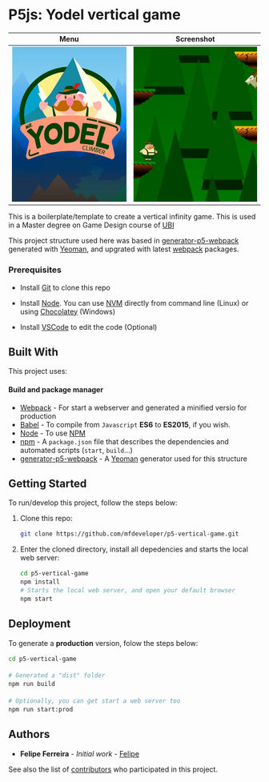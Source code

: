# P5js: Yodel vertical game

Menu                        |  Screenshot
:--------------------------:|:-------------------------:
![](images/yodel-menu.jpeg) | ![](images/yodel-screenshot.jpeg)

This is a boilerplate/template to create a vertical infinity game.
This is used in a
Master degree on Game Design course of [UBI](https://www.ubi.pt/)

This project structure used here was based in [generator-p5-webpack](https://github.com/janizde/p5-webpack-yeoman-generator) generated with [Yeoman](https://yeoman.io/), and upgrated with latest [webpack](https://webpack.js.org/) packages.


### Prerequisites

- Install [Git](https://git-scm.com) to clone this repo

- Install [Node](https://nodejs.org). You can use [NVM](https://github.com/nvm-sh/nvm) directly from command line (Linux) or using [Chocolatey](https://chocolatey.org) (Windows)

- Install [VSCode](https://code.visualstudio.com/) to edit the code (Optional)

## Built With

This project uses:

#### Build and package manager

* [Webpack](https://webpack.js.org) - For start a webserver and generated a minified versio for production
* [Babel](https://babeljs.io) - To compile from `Javascript` **ES6** to **ES2015**, if you wish.
* [Node](https://nodejs.org) - To use [NPM](https://github.com/npm/cli)
* [npm](https://github.com/npm/cli) - A `package.json` file that describes the dependencies and automated scripts (`start`, `build`...)
* [generator-p5-webpack](https://github.com/janizde/p5-webpack-yeoman-generator) - A [Yeoman](https://yeoman.io/) generator used for this structure

## Getting Started

To run/develop this project, follow the steps below:

1. Clone this repo:

    ```bash
    git clone https://github.com/mfdeveloper/p5-vertical-game.git
    ```

2. Enter the cloned directory, install all depedencies and starts the local web server:

    ```bash
    cd p5-vertical-game
    npm install
    # Starts the local web server, and open your default browser
    npm start
    ```

## Deployment

To generate a **production** version, folow the steps below:

```bash
cd p5-vertical-game

# Generated a "dist" folder
npm run build

# Optionally, you can get start a web server too
npm run start:prod

```

## Authors

* **Felipe Ferreira** - *Initial work* - [Felipe](https://github.com/mfdeveloper)

See also the list of [contributors](https://github.com/mfdeveloper/p5-vertical-game/contributors) who participated in this project.
